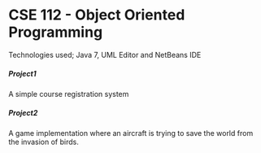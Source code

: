 # CSE 112 - Object Oriented Programming

Technologies used; Java 7, UML Editor and NetBeans IDE

##### Project1
A simple course registration system
<br>

##### Project2
A game implementation where an aircraft is trying to save the world from the invasion of birds.
<br>

